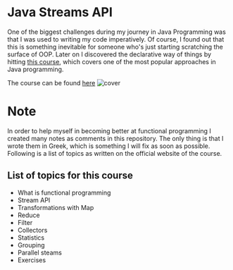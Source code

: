 # Java Streams API
One of the biggest challenges during my journey in Java Programming was that I was used to writing my code imperatively. Of course, I found out that this is something inevitable for someone who's just starting scratching the surface of OOP. Later on I discovered the declarative way of things by hitting [this course](https://amigoscode.com/p/java-streams), which covers one of the most popular approaches in Java programming.

The course can be found [here](https://amigoscode.com/p/java-streams)
![cover](https://user-images.githubusercontent.com/40702606/137604079-5a73276f-a32a-4f03-adca-752f9a01adc2.png)

# Note
In order to help myself in becoming better at functional programming I created many notes as comments in this repository. The only thing is that I wrote them in Greek, which is something I will fix as soon as possible. Following is a list of topics as written on the official website of the course.

## List of topics for this course
- What is functional programming
- Stream API
- Transformations with Map
- Reduce
- Filter
- Collectors
- Statistics
- Grouping
- Parallel steams
- Exercises
